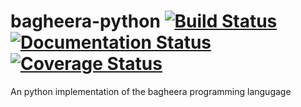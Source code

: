 # bagheera-python [![Build Status](https://travis-ci.com/bagheera-lang/bagheera-python.svg?branch=main)](https://travis-ci.com/bagheera-lang/bagheera-python) [![Documentation Status](https://readthedocs.org/projects/bagheera-python/badge/?version=main)](https://bagheera-python.readthedocs.io/en/main/?badge=main) [![Coverage Status](https://coveralls.io/repos/github/bagheera-lang/bagheera-python/badge.svg?branch=main)](https://coveralls.io/github/bagheera-lang/bagheera-python?branch=main)


An python implementation of the bagheera programming langugage

